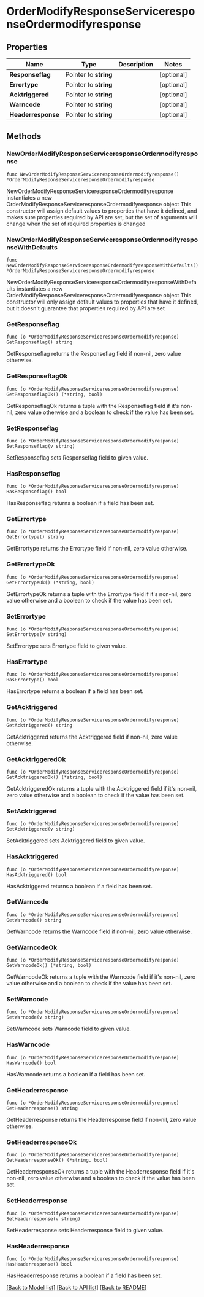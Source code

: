 # OrderModifyResponseServiceresponseOrdermodifyresponse

## Properties

Name | Type | Description | Notes
------------ | ------------- | ------------- | -------------
**Responseflag** | Pointer to **string** |  | [optional] 
**Errortype** | Pointer to **string** |  | [optional] 
**Acktriggered** | Pointer to **string** |  | [optional] 
**Warncode** | Pointer to **string** |  | [optional] 
**Headerresponse** | Pointer to **string** |  | [optional] 

## Methods

### NewOrderModifyResponseServiceresponseOrdermodifyresponse

`func NewOrderModifyResponseServiceresponseOrdermodifyresponse() *OrderModifyResponseServiceresponseOrdermodifyresponse`

NewOrderModifyResponseServiceresponseOrdermodifyresponse instantiates a new OrderModifyResponseServiceresponseOrdermodifyresponse object
This constructor will assign default values to properties that have it defined,
and makes sure properties required by API are set, but the set of arguments
will change when the set of required properties is changed

### NewOrderModifyResponseServiceresponseOrdermodifyresponseWithDefaults

`func NewOrderModifyResponseServiceresponseOrdermodifyresponseWithDefaults() *OrderModifyResponseServiceresponseOrdermodifyresponse`

NewOrderModifyResponseServiceresponseOrdermodifyresponseWithDefaults instantiates a new OrderModifyResponseServiceresponseOrdermodifyresponse object
This constructor will only assign default values to properties that have it defined,
but it doesn't guarantee that properties required by API are set

### GetResponseflag

`func (o *OrderModifyResponseServiceresponseOrdermodifyresponse) GetResponseflag() string`

GetResponseflag returns the Responseflag field if non-nil, zero value otherwise.

### GetResponseflagOk

`func (o *OrderModifyResponseServiceresponseOrdermodifyresponse) GetResponseflagOk() (*string, bool)`

GetResponseflagOk returns a tuple with the Responseflag field if it's non-nil, zero value otherwise
and a boolean to check if the value has been set.

### SetResponseflag

`func (o *OrderModifyResponseServiceresponseOrdermodifyresponse) SetResponseflag(v string)`

SetResponseflag sets Responseflag field to given value.

### HasResponseflag

`func (o *OrderModifyResponseServiceresponseOrdermodifyresponse) HasResponseflag() bool`

HasResponseflag returns a boolean if a field has been set.

### GetErrortype

`func (o *OrderModifyResponseServiceresponseOrdermodifyresponse) GetErrortype() string`

GetErrortype returns the Errortype field if non-nil, zero value otherwise.

### GetErrortypeOk

`func (o *OrderModifyResponseServiceresponseOrdermodifyresponse) GetErrortypeOk() (*string, bool)`

GetErrortypeOk returns a tuple with the Errortype field if it's non-nil, zero value otherwise
and a boolean to check if the value has been set.

### SetErrortype

`func (o *OrderModifyResponseServiceresponseOrdermodifyresponse) SetErrortype(v string)`

SetErrortype sets Errortype field to given value.

### HasErrortype

`func (o *OrderModifyResponseServiceresponseOrdermodifyresponse) HasErrortype() bool`

HasErrortype returns a boolean if a field has been set.

### GetAcktriggered

`func (o *OrderModifyResponseServiceresponseOrdermodifyresponse) GetAcktriggered() string`

GetAcktriggered returns the Acktriggered field if non-nil, zero value otherwise.

### GetAcktriggeredOk

`func (o *OrderModifyResponseServiceresponseOrdermodifyresponse) GetAcktriggeredOk() (*string, bool)`

GetAcktriggeredOk returns a tuple with the Acktriggered field if it's non-nil, zero value otherwise
and a boolean to check if the value has been set.

### SetAcktriggered

`func (o *OrderModifyResponseServiceresponseOrdermodifyresponse) SetAcktriggered(v string)`

SetAcktriggered sets Acktriggered field to given value.

### HasAcktriggered

`func (o *OrderModifyResponseServiceresponseOrdermodifyresponse) HasAcktriggered() bool`

HasAcktriggered returns a boolean if a field has been set.

### GetWarncode

`func (o *OrderModifyResponseServiceresponseOrdermodifyresponse) GetWarncode() string`

GetWarncode returns the Warncode field if non-nil, zero value otherwise.

### GetWarncodeOk

`func (o *OrderModifyResponseServiceresponseOrdermodifyresponse) GetWarncodeOk() (*string, bool)`

GetWarncodeOk returns a tuple with the Warncode field if it's non-nil, zero value otherwise
and a boolean to check if the value has been set.

### SetWarncode

`func (o *OrderModifyResponseServiceresponseOrdermodifyresponse) SetWarncode(v string)`

SetWarncode sets Warncode field to given value.

### HasWarncode

`func (o *OrderModifyResponseServiceresponseOrdermodifyresponse) HasWarncode() bool`

HasWarncode returns a boolean if a field has been set.

### GetHeaderresponse

`func (o *OrderModifyResponseServiceresponseOrdermodifyresponse) GetHeaderresponse() string`

GetHeaderresponse returns the Headerresponse field if non-nil, zero value otherwise.

### GetHeaderresponseOk

`func (o *OrderModifyResponseServiceresponseOrdermodifyresponse) GetHeaderresponseOk() (*string, bool)`

GetHeaderresponseOk returns a tuple with the Headerresponse field if it's non-nil, zero value otherwise
and a boolean to check if the value has been set.

### SetHeaderresponse

`func (o *OrderModifyResponseServiceresponseOrdermodifyresponse) SetHeaderresponse(v string)`

SetHeaderresponse sets Headerresponse field to given value.

### HasHeaderresponse

`func (o *OrderModifyResponseServiceresponseOrdermodifyresponse) HasHeaderresponse() bool`

HasHeaderresponse returns a boolean if a field has been set.


[[Back to Model list]](../README.md#documentation-for-models) [[Back to API list]](../README.md#documentation-for-api-endpoints) [[Back to README]](../README.md)



